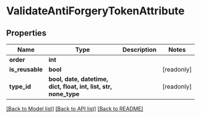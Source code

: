 # ValidateAntiForgeryTokenAttribute


## Properties
Name | Type | Description | Notes
------------ | ------------- | ------------- | -------------
**order** | **int** |  | 
**is_reusable** | **bool** |  | [readonly] 
**type_id** | **bool, date, datetime, dict, float, int, list, str, none_type** |  | [readonly] 

[[Back to Model list]](../README.md#documentation-for-models) [[Back to API list]](../README.md#documentation-for-api-endpoints) [[Back to README]](../README.md)


